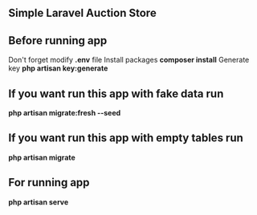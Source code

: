 ## Simple Laravel Auction Store

## Before running app 
Don't forget modify **.env** file
Install packages **composer install**
Generate key **php artisan key:generate**

## If you want run this app with fake data run
**php artisan migrate:fresh --seed**

## If you want run this app with empty tables run
**php artisan migrate**

## For running app
**php artisan serve**



